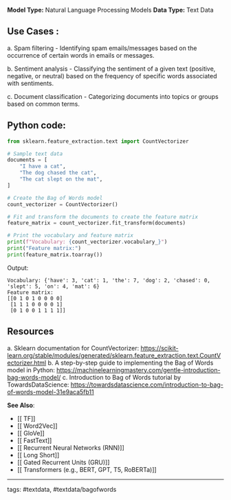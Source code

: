 **Model Type:**  Natural Language Processing Models
**Data Type:**  Text Data

## Use Cases :

a. Spam filtering - Identifying spam emails/messages based on the occurrence of certain words in emails or messages.

b. Sentiment analysis - Classifying the sentiment of a given text (positive, negative, or neutral) based on the frequency of specific words associated with sentiments.

c. Document classification - Categorizing documents into topics or groups based on common terms.


## Python code: 

```python
from sklearn.feature_extraction.text import CountVectorizer

# Sample text data
documents = [
    "I have a cat",
    "The dog chased the cat",
    "The cat slept on the mat",
]

# Create the Bag of Words model
count_vectorizer = CountVectorizer()

# Fit and transform the documents to create the feature matrix
feature_matrix = count_vectorizer.fit_transform(documents)

# Print the vocabulary and feature matrix
print(f"Vocabulary: {count_vectorizer.vocabulary_}")
print("Feature matrix:")
print(feature_matrix.toarray())
```

Output:

```
Vocabulary: {'have': 3, 'cat': 1, 'the': 7, 'dog': 2, 'chased': 0, 'slept': 5, 'on': 4, 'mat': 6}
Feature matrix:
[[0 1 0 1 0 0 0 0]
 [1 1 1 0 0 0 0 1]
 [0 1 0 0 1 1 1 1]]
```


## Resources

a. Sklearn documentation for CountVectorizer:
https://scikit-learn.org/stable/modules/generated/sklearn.feature_extraction.text.CountVectorizer.html
b. A step-by-step guide to implementing the Bag of Words model in Python:
https://machinelearningmastery.com/gentle-introduction-bag-words-model/
c. Introduction to Bag of Words tutorial by TowardsDataScience:
https://towardsdatascience.com/introduction-to-bag-of-words-model-31e9aca5fb11

**See Also**:

- [[ TF]]
- [[ Word2Vec]]
- [[ GloVe]]
- [[ FastText]]
- [[ Recurrent Neural Networks (RNN)]]
- [[ Long Short]]
- [[ Gated Recurrent Units (GRU)]]
- [[ Transformers (e.g., BERT, GPT, T5, RoBERTa)]]

---
tags: #textdata, #textdata/bagofwords
